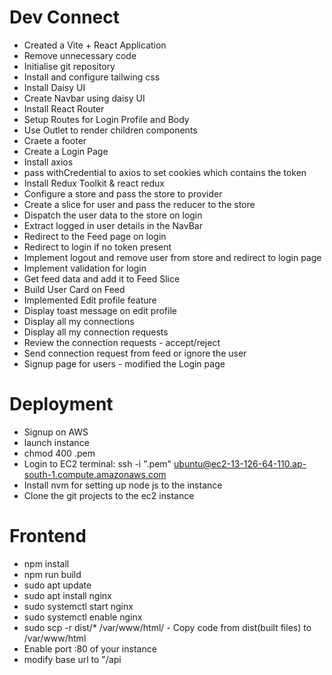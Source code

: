 # Dev Connect

- Created a Vite + React Application
- Remove unnecessary code
- Initialise git repository
- Install and configure tailwing css
- Install Daisy UI
- Create Navbar using daisy UI
- Install React Router
- Setup Routes for Login Profile and Body
- Use Outlet to render children components
- Craete a footer
- Create a Login Page
- Install axios
- pass withCredential to axios to set cookies which contains the token
- Install Redux Toolkit & react redux
- Configure a store and pass the store to provider
- Create a slice for user and pass the reducer to the store
- Dispatch the user data to the store on login
- Extract logged in user details in the NavBar
- Redirect to the Feed page on login
- Redirect to login if no token present
- Implement logout and remove user from store and redirect to login page
- Implement validation for login
- Get feed data and add it to Feed Slice
- Build User Card on Feed
- Implemented Edit profile feature
- Display toast message on edit profile
- Display all my connections
- Display all my connection requests
- Review the connection requests - accept/reject
- Send connection request from feed or ignore the user
- Signup page for users - modified the Login page

# Deployment

- Signup on AWS
- launch instance
- chmod 400 <secret>.pem
- Login to EC2 terminal: ssh -i "<secret>.pem" ubuntu@ec2-13-126-64-110.ap-south-1.compute.amazonaws.com
- Install nvm for setting up node js to the instance
- Clone the git projects to the ec2 instance

# Frontend

- npm install
- npm run build
- sudo apt update
- sudo apt install nginx
- sudo systemctl start nginx
- sudo systemctl enable nginx
- sudo scp -r dist/\* /var/www/html/ - Copy code from dist(built files) to /var/www/html
- Enable port :80 of your instance
- modify base url to "/api
